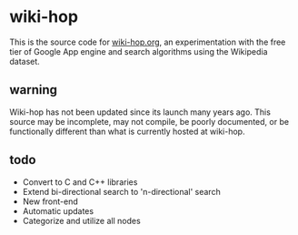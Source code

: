 wiki-hop
========

This is the source code for [wiki-hop.org](http://wiki-hop.org/),
an experimentation with the free tier of Google App engine
and search algorithms using the Wikipedia dataset.

## warning
Wiki-hop has not been updated since its launch many years ago.
This source may be incomplete, may not compile, be poorly documented,
or be functionally different than what is currently
hosted at wiki-hop.

## todo
 * Convert to C and C++ libraries
 * Extend bi-directional search to 'n-directional' search
 * New front-end
 * Automatic updates
 * Categorize and utilize all nodes
